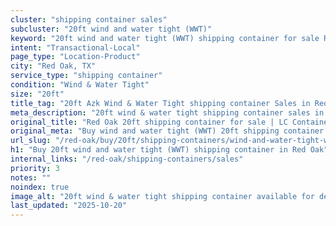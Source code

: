 ```yaml
---
cluster: "shipping container sales"
subcluster: "20ft wind and water tight (WWT)"
keyword: "20ft wind and water tight (WWT) shipping container for sale Red Oak, TX"
intent: "Transactional-Local"
page_type: "Location-Product"
city: "Red Oak, TX"
service_type: "shipping container"
condition: "Wind & Water Tight"
size: "20ft"
title_tag: "20ft Azk Wind & Water Tight shipping container Sales in Red Oak | LC Container"
meta_description: "20ft wind & water tight shipping container sales in Red Oak. Fast delivery, competitive pricing. Serving shipping containers area. Quote ID: 2UT. Call (214) 524-4168 for your free quote today."
original_title: "Red Oak 20ft shipping container for sale | LC Container"
original_meta: "Buy wind and water tight (WWT) 20ft shipping container sale with local delivery in Red Oak, TX. LC Container — local Since 2003. Request a fast quote today."
url_slug: "/red-oak/buy/20ft/shipping-containers/wind-and-water-tight-wwt"
h1: "Buy 20ft wind and water tight (WWT) shipping container in Red Oak"
internal_links: "/red-oak/shipping-containers/sales"
priority: 3
notes: ""
noindex: true
image_alt: "20ft wind & water tight shipping container available for delivery in Red Oak"
last_updated: "2025-10-20"
---
```


<!-- TODO: Add unique city/inventory copy, images, and internal links here. -->
